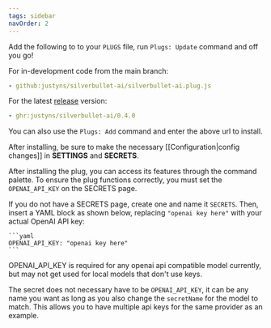 ```yaml
---
tags: sidebar
navOrder: 2
---
```


Add the following to to your `PLUGS` file, run `Plugs: Update` command and off you go!

For in-development code from the main branch:
```yaml
- github:justyns/silverbullet-ai/silverbullet-ai.plug.js
```

For the latest [release](https://github.com/justyns/silverbullet-ai/releases) version:

```yaml
- ghr:justyns/silverbullet-ai/0.4.0
```

You can also use the `Plugs: Add` command and enter the above url to install.

After installing, be sure to make the necessary [[Configuration|config changes]] in **SETTINGS** and **SECRETS**.

After installing the plug, you can access its features through the command palette. To ensure the plug functions correctly, you must set the `OPENAI_API_KEY` on the SECRETS page.

If you do not have a SECRETS page, create one and name it `SECRETS`. Then, insert a YAML block as shown below, replacing `"openai key here"` with your actual OpenAI API key:

    ```yaml
    OPENAI_API_KEY: "openai key here"
    ```

OPENAI_API_KEY is required for any openai api compatible model currently, but may not get used for local models that don't use keys.

The secret does not necessary have to be `OPENAI_API_KEY`, it can be any name you want as long as you also change the `secretName` for the model to match.  This allows you to have multiple api keys for the same provider as an example.
